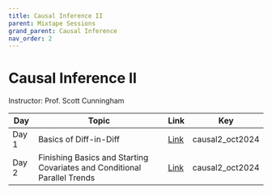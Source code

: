 ```yaml
---
title: Causal Inference II
parent: Mixtape Sessions
grand_parent: Causal Inference
nav_order: 2
---
```


# Causal Inference II

Instructor: Prof. Scott Cunningham

| Day   | Topic                                                                    | Link                                            | Key             |
| ----- | ------------------------------------------------------------------------ | ----------------------------------------------- | --------------- |
| Day 1 | Basics of Diff-in-Diff                                                   | [Link](https://vimeo.com/1021345307?share=copy) | causal2_oct2024 |
| Day 2 | Finishing Basics and Starting Covariates and Conditional Parallel Trends | [Link](https://vimeo.com/1022085472?share=copy) | causal2_oct2024 |
